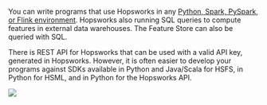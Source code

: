 You can write programs that use Hopsworks in any [Python, Spark, PySpark, or Flink environment](../../user_guides/integrations/index.md). Hopsworks also running SQL queries to compute features in external data warehouses. The Feature Store can also be queried with SQL.

There is REST API for Hopsworks that can be used with a valid API key, generated in Hopsworks. However, it is often easier to develop your programs against SDKs available in Python and Java/Scala for HSFS, in Python for HSML, and in Python for the Hopsworks API.

<img src="../../../assets/images/concepts/dev/dev-outside.svg">
